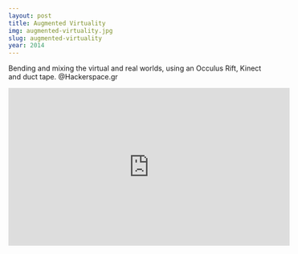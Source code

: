 ```yaml
---
layout: post
title: Augmented Virtuality
img: augmented-virtuality.jpg
slug: augmented-virtuality
year: 2014
---
```


Bending and mixing the virtual and real worlds, using an Occulus Rift, Kinect and duct tape. @Hackerspace.gr

<iframe width="560" height="315" src="https://www.youtube.com/embed/hE3FRPn6AZ4" frameborder="0" allow="accelerometer; autoplay; encrypted-media; gyroscope; picture-in-picture" allowfullscreen></iframe>